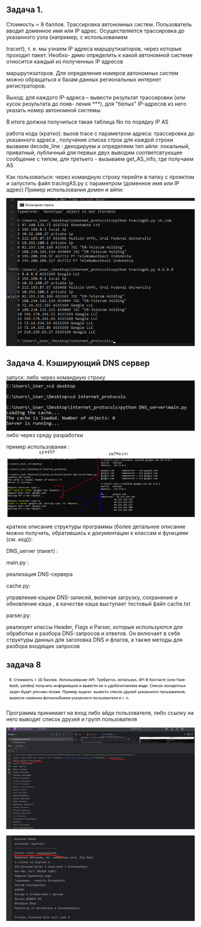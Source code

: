 ## Задача 1.
Стоимость = 8 баллов. Трассировка автономных систем. Пользователь вводит доменное имя
или IP адрес. Осуществляется трассировка до указанного узла (например, с использованием

tracert), т. е. мы узнаем IP адреса маршрутизаторов, через которые проходит пакет. Необхо-
димо определить к какой автономной системе относится каждый из полученных IP адресов

маршрутизаторов. Для определения номеров автономных систем можно обращаться к базам
данных региональных интернет регистраторов.

Выход: для каждого IP-адреса – вывести результат трассировки (или кусок результата до появ-
ления ***), для "белых" IP-адресов из него указать номер автономной системы.

В итоге должна получиться такая таблица
No по порядку    IP     AS


работа кода (кратко): 
вызов trace с параметром адреса: трассировка до указанного адреса , получение списка строк
для каждой строки вызваем decode_line : декодируем и определяем тип айпи: локальный, приватный, публичный
для первых двух выводим соответсвтующее сообщение с типом, для третьего - вызываем get_AS_info, где получаем AS 


Как пользоваться: через командную строку перейти в папку с проектом и запустить файл tracingAS.py с параметром (доменное имя
или IP адрес)
Пример использования домен и айпи:

![img.png](images/img.png)




## Задача 4. Кэширующий DNS сервер 

запуск:
либо через командную строку
![img.png](images/img1.png)
либо через среду разработки

пример использования : 
![img.png](images/img2.png)

краткое описание структуры программы 
(более детальное описание можно получить, обратившись к документации к классам и функциям (см. код)):

DNS_server (пакет) :

main.py :

реализация DNS-сервера

cache.py:

управление кэшем DNS-записей, включая загрузку, сохранение и обновление кэша ,
в качестве кэша выступает тестовый файл cache.txt

parser.py:

реализует классы Header, Flags и Parser, которые используются для обработки и разбора DNS-запросов 
и ответов. Он включает в себя структуры данных для заголовка DNS и флагов, а также методы 
для разбора входящих запросов


## задача 8

![img.png](images/img_1.png)

Программа принимает на вход либо айди пользователя, либо ссылку на него
выводит список друзей и групп пользователя


![img_2.png](images/img_2.png)


![img.png](images/img_3.png)